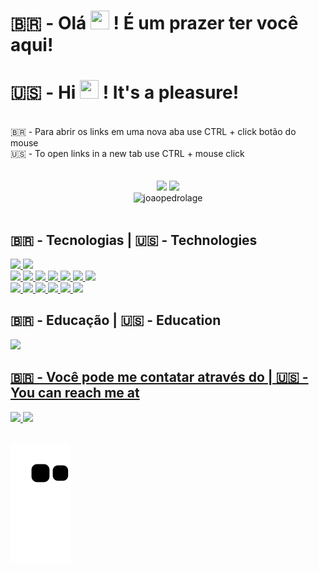<h1>
  🇧🇷 - Olá
  <img src="https://ik.imagekit.io/joaonasc/GitHub/assets/wave_Mdjm5gVSL.gif" width="30px" height="30px">
  ! É um prazer ter você aqui!
</h1>
<h1>
  🇺🇸 - Hi
  <img src="https://ik.imagekit.io/joaonasc/GitHub/assets/wave_Mdjm5gVSL.gif" width="30px" height="30px">
  ! It's a pleasure!
</h1>
<br>
<span>🇧🇷 - Para abrir os links em uma nova aba use CTRL + click botão do mouse</span>
<br>
<span>🇺🇸 - To open links in a new tab use CTRL + mouse click</span>

<div align="center">
      <br>
      <br>
      <img height="180px" src="https://github-readme-stats.vercel.app/api?username=JoaoPedroLage&show_icons=true&theme=dark&include_all_commits=true&count_private=true"/>
      <img height="180px%" src="https://github-readme-stats.vercel.app/api/top-langs/?username=JoaoPedroLage&layout=compact&langs_count=7&theme=dark"/>
      <br>
      <img height="200px" src="https://github-readme-streak-stats.herokuapp.com/?user=joaopedrolage&theme=dark" alt="joaopedrolage" />
      <br>
      <br>
    </a>
</div>

<h2>🇧🇷 - Tecnologias | 🇺🇸 - Technologies</h2>
<section>
  <a href="https://isocpp.org/std/the-standard">
    <img 
      height="40"
      src="https://img.shields.io/badge/C%2B%2B-00599C?style=for-the-badge&logo=c%2B%2B&logoColor=white"
      />
  </a>
  <a href="https://docs.python.org/3/">
    <img 
      height="40"
      src="https://img.shields.io/badge/Python-3776AB?style=for-the-badge&logo=python&logoColor=white"
     />
  </a>
  <br/>
  <a href="https://developer.mozilla.org/en-US/docs/Web/JavaScript">
    <img
      height="40"
      src="https://img.shields.io/badge/JavaScript-F7DF1E?style=for-the-badge&logo=javascript&logoColor=black"
    />
  </a>
  <a href="https://developer.mozilla.org/en-US/docs/Web/HTML">
    <img
      height="40"
      src="https://img.shields.io/badge/HTML5-E34F26?style=for-the-badge&logo=html5&logoColor=white"
    />
  </a>
  <a href="https://developer.mozilla.org/en-US/docs/Web/CSS">
    <img
      height="40"
      src="https://img.shields.io/badge/CSS3-1572B6?style=for-the-badge&logo=css3&logoColor=white"
    />
  </a>
  <a href="https://reactjs.org/">
    <img
      height="40"
      src="https://img.shields.io/badge/React-20232A?style=for-the-badge&logo=react&logoColor=61DAFB"
    />
  </a>
  <a href="https://redux.js.org/">
    <img
      height="40"
      src="https://img.shields.io/badge/Redux-593D88?style=for-the-badge&logo=redux&logoColor=white"
    />
  </a>
  <a href="https://reactnative.dev/docs/getting-started">
    <img
      height="40"
      src="https://img.shields.io/badge/React_Native-20232A?style=for-the-badge&logo=react&logoColor=61DAFB"
    />
  </a>
  <a href="https://docs.expo.dev/">
    <img
      height="40"
      src="https://img.shields.io/badge/Expo-1B1F23?style=for-the-badge&logo=expo&logoColor=white"
    />
  </a>
  <br/>
  <a href="https://www.typescriptlang.org/docs/">
    <img 
      height="40"
      src="https://img.shields.io/badge/TypeScript-007ACC?style=for-the-badge&logo=typescript&logoColor=white"
     />
  </a>
  <a href="https://nodejs.org/en/docs/">
    <img 
      height="40"
      src="https://img.shields.io/badge/Node.js-339933?style=for-the-badge&logo=nodedotjs&logoColor=white"
     />
  </a>
  <a href="https://expressjs.com/">
    <img 
      height="40"
      src="https://img.shields.io/badge/Express.js-000000?style=for-the-badge&logo=express&logoColor=white"
     />
  </a>
  <a href="https://dev.mysql.com/doc/">
    <img 
      height="40"
      src="https://img.shields.io/badge/MySQL-005C84?style=for-the-badge&logo=mysql&logoColor=white"
     />
  </a>
  <a href="https://www.mongodb.com/docs/">
    <img 
      height="40"
      src="https://img.shields.io/badge/MongoDB-4EA94B?style=for-the-badge&logo=mongodb&logoColor=white"
     />
  </a>
  <a href="https://docs.docker.com/">
    <img 
      height="40"
      src="https://img.shields.io/badge/Docker-2CA5E0?style=for-the-badge&logo=docker&logoColor=white"
     />
  </a>
</section>

<h2>🇧🇷 - Educação | 🇺🇸 - Education</h2>
<section>
  <a href="https://github.com/betrybe">
    <img 
      height="40"
      src="https://img.shields.io/badge/Trybe-blueviolet?color=2EBB88"
    />
</section>

<h2>🇧🇷 - Você pode me contatar através do | 🇺🇸 - You can reach me at</h2>
<section>
  <a href="https://www.linkedin.com/in/joaopedrolage/">
    <img
      height="40"
      src="https://img.shields.io/badge/LinkedIn-0077B5?style=for-the-badge&logo=linkedin&logoColor=white"
    />
  </a>
  <a href="mailto:joaopedro.lage@outlook.com">
    <img 
      height="40"
      src="https://img.shields.io/badge/Microsoft_Outlook-0078D4?style=for-the-badge&logo=microsoft-outlook&logoColor=white"
    />
  </a>
</section>
  
 <br>
  
 ![github contribution grid snake animation](https://raw.githubusercontent.com/JoaoPedroLage/JoaoPedroLage/output/github-contribution-grid-snake.svg)
